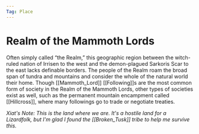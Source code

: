 ```yaml
---
Tag: Place
---
```

# Realm of the Mammoth Lords
Often simply  called “the Realm,” this geographic region between the witch-ruled nation of Irrisen to the west and the demon-plagued Sarkoris Scar to the east lacks definable borders. The people of the Realm roam the broad span of tundra and mountains and consider the whole of the natural world their home. 
Though [[Mammoth_Lord]] [[Following]]s are the most common  form of society in the Realm of the Mammoth Lords, other types of societies exist as well, such as the permanent mountain encampment called [[Hillcross]], where many followings go to trade or negotiate treaties.

*Xiat's Note: This is the land where we are. It's a hostile land for a Lizardfolk, but I'm glad I found the [[Broken_Tusk]] tribe to help me survive this.* 